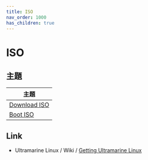 ```yaml
---
title: ISO
nav_order: 1000
has_children: true
---
```



# ISO


## 主題

| 主題 |
| --- |
| [Download ISO](https://samwhelp.github.io/note-about-ultramarine/read/core/iso/download-iso.html)
| [Boot ISO](https://samwhelp.github.io/note-about-ultramarine/read/core/iso/boot-iso.html) |




## Link

* Ultramarine Linux / Wiki / [Getting Ultramarine Linux](https://wiki.ultramarine-linux.org/en/installation/getting/)
